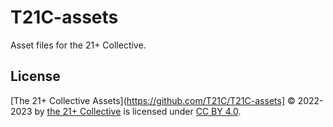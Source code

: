# T21C-assets
Asset files for the 21+ Collective.

## License
[The 21+ Collective Assets](https://github.com/T21C/T21C-assets] © 2022-2023 by [the 21+ Collective](https://docs.google.com/spreadsheets/d/1g77-8KwXvYqHxUPeh_zp4fdH4-9p6snLzRkD5lXQYVc) is licensed under [CC BY 4.0](LICENSE.md).
